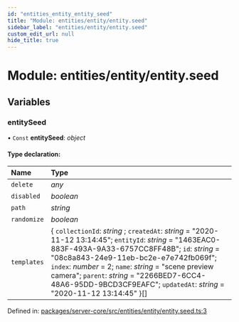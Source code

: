 ```yaml
---
id: "entities_entity_entity_seed"
title: "Module: entities/entity/entity.seed"
sidebar_label: "entities/entity/entity.seed"
custom_edit_url: null
hide_title: true
---
```


# Module: entities/entity/entity.seed

## Variables

### entitySeed

• `Const` **entitySeed**: *object*

#### Type declaration:

| Name | Type |
| :------ | :------ |
| `delete` | *any* |
| `disabled` | *boolean* |
| `path` | *string* |
| `randomize` | *boolean* |
| `templates` | { `collectionId`: *string* ; `createdAt`: *string* = "2020-11-12 13:14:45"; `entityId`: *string* = "1463EAC0-883F-493A-9A33-6757CC8FF48B"; `id`: *string* = "08c8a843-24e9-11eb-bc2e-e7e742fb069f"; `index`: *number* = 2; `name`: *string* = "scene preview camera"; `parent`: *string* = "2266BED7-6CC4-48A6-95DD-9BCD3CF9EAFC"; `updatedAt`: *string* = "2020-11-12 13:14:45" }[] |

Defined in: [packages/server-core/src/entities/entity/entity.seed.ts:3](https://github.com/xr3ngine/xr3ngine/blob/7e8e151f1/packages/server-core/src/entities/entity/entity.seed.ts#L3)

